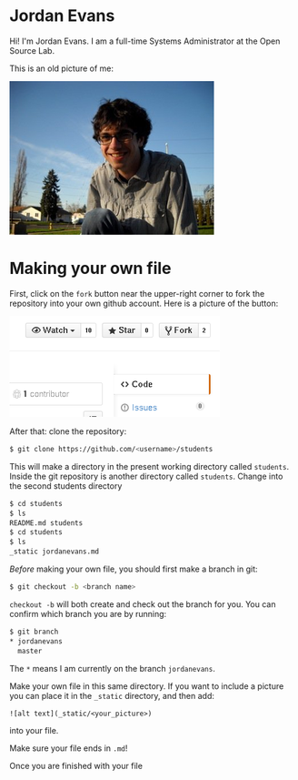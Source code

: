 Jordan Evans
============


Hi! I'm Jordan Evans. I am a full-time Systems Administrator at the Open Source Lab.

This is an old picture of me:

![A picture of Jordan](_static/jordanevans.jpg)

Making your own file
====================

First, click on the `fork` button near the upper-right corner to fork the repository into your own github account. Here is a picture of the button:

![The fork button!](_static/fork.png)

After that: clone the repository:

```bash
$ git clone https://github.com/<username>/students
```

This will make a directory in the present working directory called `students`. Inside
the git repository is another directory called `students`. Change into the second students directory

```bash
$ cd students
$ ls
README.md students
$ cd students
$ ls
_static jordanevans.md
```

_Before_ making your own file, you should first make a branch in git:

```bash
$ git checkout -b <branch name>
```

`checkout -b` will both create and check out the branch for you. You can confirm
which branch you are by running:

```bash
$ git branch
* jordanevans
  master
```

The `*` means I am currently on the branch `jordanevans`.

Make your own file in this same directory. If you want to include a picture
you can place it in the `_static` directory, and then add:

```
![alt text](_static/<your_picture>)
```

into your file.

Make sure your file ends in `.md`!

Once you are finished with your file